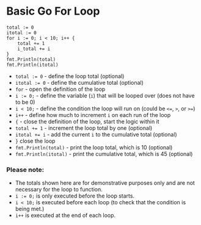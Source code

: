 # Basic Go For Loop

```golang
total := 0
itotal := 0
for i := 0; i < 10; i++ {
    total += 1
    i_total += i
}
fmt.Println(total)
fmt.Println(itotal)
```

- `total := 0` - define the loop total (optional)
- `itotal := 0` - define the cumulative total (optional)
- `for` - open the definition of the loop
- `i := 0;` - define the variable (`i`) that will be looped over (does not have to be 0)
- `i < 10;` - define the condition the loop will run on (could be `<=`, `>`, or `>=`)
- `i++` - define how much to increment `i` on each run of the loop
- `{` - close the definition of the loop, start the logic within it
- `total += 1` - increment the loop total by one (optional)
- `itotal += i` - add the current `i` to the cumulative total (optional)
- `}` close the loop
- `fmt.Println(total)` - print the loop total, which is 10 (optional)
- `fmt.Println(itotal)` - print the cumulative total, which is 45 (optional)

### Please note:
- The totals shown here are for demonstrative purposes only and are not necessary for the loop to function.
- `i := 0;` is only executed before the loop starts.
- `i < 10;` is executed before each loop (to check that the condition is being met.)
- `i++` is executed at the end of each loop.
